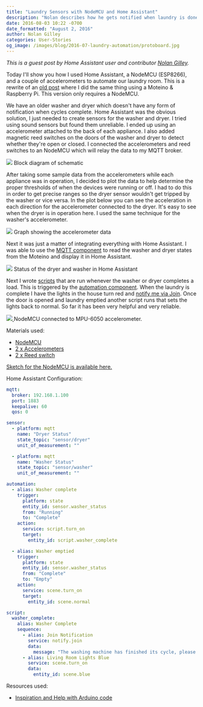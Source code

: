 ```yaml
---
title: "Laundry Sensors with NodeMCU and Home Assistant"
description: "Nolan describes how he gets notified when laundry is done."
date: 2016-08-03 10:22 -0700
date_formatted: "August 2, 2016"
author: Nolan Gilley
categories: User-Stories
og_image: /images/blog/2016-07-laundry-automation/protoboard.jpg
---
```


_This is a guest post by Home Assistant user and contributor [Nolan Gilley](https://github.com/nkgilley)._

Today I'll show you how I used Home Assistant, a NodeMCU (ESP8266), and a couple of accelerometers to automate our laundry room.  This is a rewrite of an [old post](/blog/2015/08/26/laundry-automation-with-moteino-mqtt-and-home-assistant/) where I did the same thing using a Moteino & Raspberry Pi.  This version only requires a NodeMCU.

We have an older washer and dryer which doesn't have any form of notification when cycles complete.  Home Assistant was the obvious solution, I just needed to create sensors for the washer and dryer.  I tried using sound sensors but found them unreliable.  I ended up using an accelerometer attached to the back of each appliance.  I also added magnetic reed switches on the doors of the washer and dryer to detect whether they're open or closed.  I connected the accelerometers and reed switches to an NodeMCU which will relay the data to my MQTT broker.

<p class='img'>
  <img src='/images/blog/2016-07-laundry-automation/block-diagram.png' />
  Block diagram of schematic
</p>

<!--more-->

After taking some sample data from the accelerometers while each appliance was in operation, I decided to plot the data to help determine the proper thresholds of when the devices were running or off.  I had to do this in order to get precise ranges so the dryer sensor wouldn't get tripped by the washer or vice versa.  In the plot below you can see the acceleration in each direction for the accelerometer connected to the dryer.   It's easy to see when the dryer is in operation here.  I used the same technique for the washer's accelerometer.

<p class='img'>
  <img src='/images/blog/2016-07-laundry-automation/data-graph.png' />
  Graph showing the accelerometer data
</p>

Next it was just a matter of integrating everything with Home Assistant.  I was able to use the [MQTT component](/integrations/mqtt/) to read the washer and dryer states from the Moteino and display it in Home Assistant.

<p class='img'>
  <img src='/images/blog/2016-07-laundry-automation/screenshot-ha.png' />
  Status of the dryer and washer in Home Assistant
</p>

Next I wrote [scripts](/integrations/script/) that are run whenever the washer or dryer completes a load.  This is triggered by the [automation component](/getting-started/automation/).  When the laundry is complete I have the lights in the house turn red and [notify me via Join](/integrations/joaoapps_join).  Once the door is opened and laundry emptied another script runs that sets the lights back to normal.  So far it has been very helpful and very reliable.

<p class='img'>
  <a href='/images/blog/2016-07-laundry-automation/protoboard.jpg'>
    <img src='/images/blog/2016-07-laundry-automation/protoboard.jpg' />
  </a>
  NodeMCU connected to MPU-6050 accelerometer.
</p>

Materials used:

 - [NodeMCU](https://amzn.to/2Y9Mmxk)
 - [2 x Accelerometers](https://amzn.to/2WXa2s5)
 - [2 x Reed switch](https://amzn.to/2X0ZuZ2)

[Sketch for the NodeMCU is available here.](https://github.com/nkgilley/nodemcu-laundry/blob/master/nodemcu-laundry.ino)

Home Assistant Configuration:

```yaml
mqtt:
  broker: 192.168.1.100
  port: 1883
  keepalive: 60
  qos: 0

sensor:
  - platform: mqtt
    name: "Dryer Status"
    state_topic: "sensor/dryer"
    unit_of_measurement: ""

  - platform: mqtt
    name: "Washer Status"
    state_topic: "sensor/washer"
    unit_of_measurement: ""

automation:
  - alias: Washer complete
    trigger:
      platform: state
      entity_id: sensor.washer_status
      from: "Running"
      to: "Complete"
    action:
      service: script.turn_on
      target:
        entity_id: script.washer_complete

  - alias: Washer emptied
    trigger:
      platform: state
      entity_id: sensor.washer_status
      from: "Complete"
      to: "Empty"
    action:
      service: scene.turn_on
      target:
        entity_id: scene.normal

script:
  washer_complete:
    alias: Washer Complete
    sequence:
      - alias: Join Notification
        service: notify.join
        data:
          message: "The washing machine has finished its cycle, please empty it!"
      - alias: Living Room Lights Blue
        service: scene.turn_on
        data:
          entity_id: scene.blue
```

Resources used:

 - [Inspiration and Help with Arduino code](http://www.instructables.com/id/Uber-Home-Automation-w-Arduino-Pi/step13/Washer-Dryer-Smartifier-Water-Leak-Sensor/)
